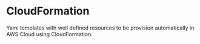 # CloudFormation
  Yaml templates with well defined resources to be provision automatically in AWS Cloud using CloudFormation.
